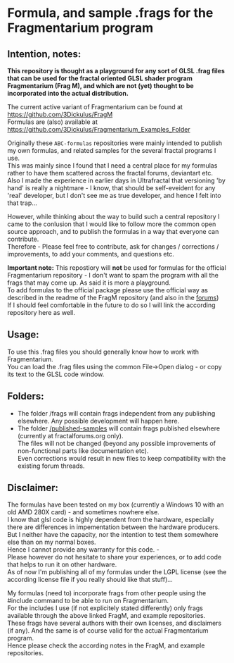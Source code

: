 # Formula, and sample .frags for the Fragmentarium program

## Intention, notes:
**This repository is thought as a playground for any sort of GLSL .frag files that can be used for the fractal oriented GLSL shader program Fragmentarium (Frag M), and which are not (yet) thought to be incorporated into the actual distribution.**

The current active variant of Fragmentarium can be found at https://github.com/3Dickulus/FragM   
Formulas are (also) available at https://github.com/3Dickulus/Fragmentarium_Examples_Folder   

Originally these `ABC-formulas` repositories were mainly intended to publish my own formulas, and related samples for the several fractal programs I use.   
This was mainly since I found that I need a central place for my formulas rather to have them scattered across the fractal forums, deviantart etc.   
Also I made the experience in earlier days in Ultrafractal that versioning 'by hand' is really a nightmare - I know, that should be self-eveident for any 'real' developer, but I don't see me as true developer, and hence I felt into that trap...   

However, while thinking about the way to build such a central repository I came to the conlusion that I would like to follow more the common open source approach, and to publish the formulas in a way that everyone can contribute.   
Therefore - Please feel free to contribute, ask for changes / corrections / improvements, to add your comments, and questions etc.   

**Important note:** 
This repostiory will **not** be used for formulas for the official Fragmentarium repository - I don't want to spam the program with all the frags that may come up. As said it is more a playground.   
To add formulas to the official package please use the official way as described in the readme of the FragM repository (and also in the [forums](https://fractalforums.org/fragmentarium/17/how-to-enable-a-contribution-folder-in-the-fragmentarium-examples-repo/3488))   
If I should feel comfortable in the future to do so I will link the according repository here as well.   

## Usage:
To use this .frag files you should generally know how to work with Fragmentarium.   
You can load the .frag files using the common File\-\>Open dialog - or copy its text to the GLSL code window.   

## Folders:
- The folder /frags will contain frags independent from any publishing elsewhere. Any possible development will happen here.  
- The folder [/published-samples](published-samples/) will contain frags published elsewhere (currently at fractalforums.org only).    
  The files will not be changed (beyond any possible improvements of non-functional parts like documentation etc).   
  Even corrections would result in new files to keep compatibility with the existing forum threads.   
  
## Disclaimer:
The formulas have been tested on my box (currently a Windows 10 with an old AMD 280X card) - and sometimes nowhere else.   
I know that glsl code is highly dependent from the hardware, especially there are differences in impementation between the hardware producers.   
But I neither have the capacity, nor the intention to test them somewhere else than on my normal boxes.   
Hence I cannot provide any warranty for this code. -    
Please however do not hesitate to share your experiences, or to add code that helps to run it on other hardware.   
As of now I'm publishing all of my formulas under the LGPL license (see the according license file if you really should like that stuff)...   

My formulas (need to) incorporate frags from other people using the \#include command to be able to run on Fragmentarium.   
For the includes I use (if not explicitely stated differently) only frags available through the above linked FragM, and example repositories.    
These frags have several authors with their own licenses, and disclaimers (if any). And the same is of course valid for the actual Fragmentarium program.   
Hence please check the according notes in the FragM, and example repositories.
